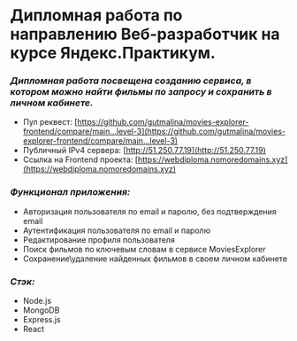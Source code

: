 # Дипломная работа по направлению Веб-разработчик на курсе Яндекс.Практикум. 

### ***Дипломная работа посвещена созданию сервиса, в котором можно найти фильмы по запросу и сохранить в личном кабинете.***

* Пул реквест: [https://github.com/gutmalina/movies-explorer-frontend/compare/main...level-3](https://github.com/gutmalina/movies-explorer-frontend/compare/main...level-3)
* Публичный IPv4 сервера: [http://51.250.77.19](http://51.250.77.19)
* Ссылка на Frontend проекта: [https://webdiploma.nomoredomains.xyz](https://webdiploma.nomoredomains.xyz)

### ***Функционал приложения:***
* Авторизация пользователя по email и паролю, без подтверждения email
* Аутентификация пользователя по email и паролю
* Редактирование профиля пользователя
* Поиск фильмов по ключевым словам в сервисе MoviesExplorer
* Сохранение\удаление найденных фильмов в своем личном кабинете

### ***Стэк:***
* Node.js
* MongoDB
* Express.js
* React